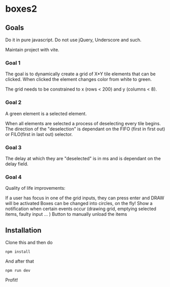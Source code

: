 # boxes2

## Goals

Do it in pure javascript. Do not use jQuery, Underscore and such.

Maintain project with vite.

### Goal 1

The goal is to dynamically create a grid of X*Y tile elements that can be clicked. When clicked the element changes color from white to green.

The grid needs to be constrained to x (rows < 200) and y (columns < 8).

### Goal 2
A green element is a selected element.

When all elements are selected a process of deselecting every tile begins. The direction of the "deselection" is dependant on the FIFO (first in first out) or FILO(first in last out) selector.

### Goal 3
The delay at which they are "deselected" is in ms and is dependant on the delay field.

### Goal 4
Quality of life improvements:

If a user has focus in one of the grid inputs, they can press enter and DRAW will be activated
Boxes can be changed into circles, on the fly!
Show a notification when certain events occur (drawing grid, emptying selected items, faulty input ... )
Button to manually unload the items

## Installation
Clone this and then do 
```
npm install
```

And after that 
```
npm run dev
```

Profit!
